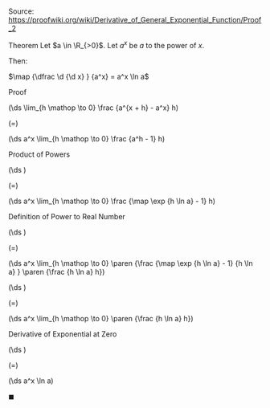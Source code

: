 # 

Source: https://proofwiki.org/wiki/Derivative_of_General_Exponential_Function/Proof_2

Theorem
Let $a \in \R_{>0}$.
Let $a^x$ be $a$ to the power of $x$.

Then:

$\map {\dfrac \d {\d x} } {a^x} = a^x \ln a$


Proof













\(\ds \lim_{h \mathop \to 0} \frac {a^{x + h} - a^x} h\)

\(=\)







\(\ds a^x \lim_{h \mathop \to 0} \frac {a^h - 1} h\)





Product of Powers














\(\ds \)

\(=\)







\(\ds a^x \lim_{h \mathop \to 0} \frac {\map \exp {h \ln a} - 1} h\)





Definition of Power to Real Number














\(\ds \)

\(=\)







\(\ds a^x \lim_{h \mathop \to 0} \paren {\frac {\map \exp {h \ln a} - 1} {h \ln a} } \paren {\frac {h \ln a} h}\)




















\(\ds \)

\(=\)







\(\ds a^x \lim_{h \mathop \to 0} \paren {\frac {h \ln a} h}\)





Derivative of Exponential at Zero














\(\ds \)

\(=\)







\(\ds a^x \ln a\)









$\blacksquare$





